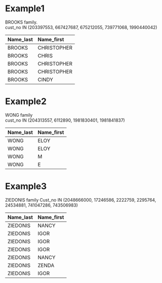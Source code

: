 # Example1
BROOKS family.  
cust_no IN (203397553, 667427687, 675212055, 739771068, 1990440042) 

|Name_last|Name_first|
|:------|:-----------|
|BROOKS |	CHRISTOPHER|
|BROOKS |CHRIS       |
|BROOKS |CHRISTOPHER |
|BROOKS |CHRISTOPHER |
|BROOKS |CINDY       |


# Example2  
WONG family  
cust_no IN (204313557, 6112890, 1981830401, 1981841837)  

|Name_last|Name_first|
|:------|:-----------|
|WONG| ELOY|
|WONG| ELOY|
|WONG| M|
|WONG| E|

# Example3
ZIEDONIS family
Cust_no IN (2048666000, 17246586, 2222759, 2295764, 24534881, 741047286, 743506983)  

|Name_last|Name_first|
|:---------|:----------|
|ZIEDONIS| NANCY|
|ZIEDONIS| IGOR|
|ZIEDONIS| IGOR|
|ZIEDONIS| IGOR|
|ZIEDONIS| NANCY|
|ZIEDONIS| ZENDA|
|ZIEDONIS| IGOR|

